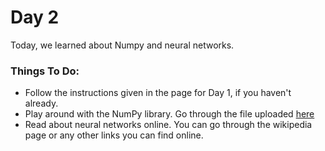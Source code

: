 # Day 2
Today, we learned about Numpy and neural networks.

### Things To Do:

- Follow the instructions given in the page for Day 1, if you haven't already.
- Play around with the NumPy library. Go through the file uploaded [here](https://github.com/paravsingla/codemania-ai/blob/master/Day%202/numpy.pdf)
- Read about neural networks online. You can go through the wikipedia page or any other links you can find online.
